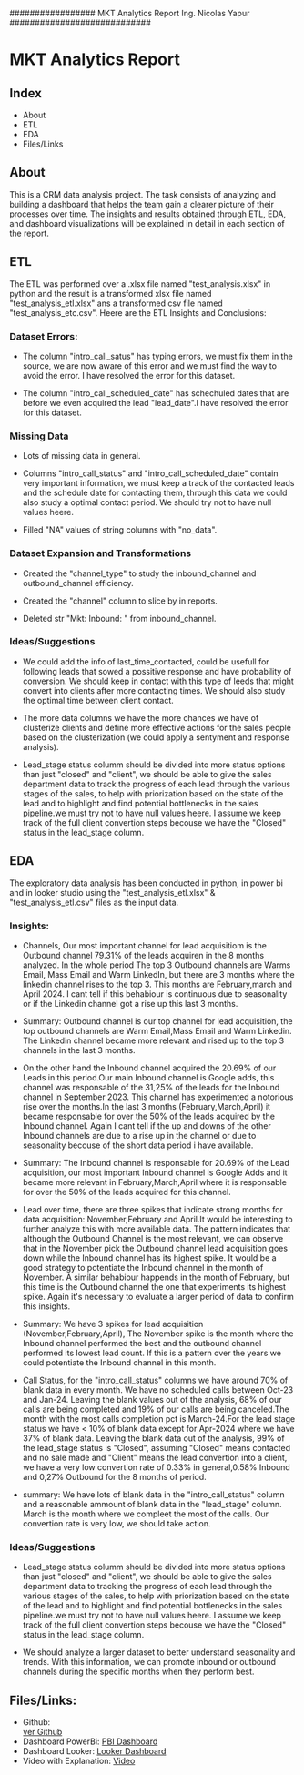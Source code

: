 ################# MKT Analytics Report Ing. Nicolas Yapur ############################

# MKT Analytics Report

## Index

- About
- ETL
- EDA
- Files/Links

## About
This is a CRM data analysis project. The task consists of analyzing and building a dashboard that helps the team gain a clearer picture of their processes over time. The insights and results obtained through ETL, EDA, and dashboard visualizations will be explained in detail in each section of the report.

## ETL

The ETL was performed over a .xlsx file named "test_analysis.xlsx" in python and the result is a transformed xlsx file named "test_analysis_etl.xlsx" ans a transformed csv file named "test_analysis_etc.csv". Heere are the ETL Insights and Conclusions:

### Dataset Errors:

- The column "intro_call_satus" has typing errors, we must fix them in the source, we are now aware of this error and we must find the way to avoid the error. I have resolved the error for this dataset.

- The column "intro_call_scheduled_date" has schechuled dates that are before we even acquired the lead "lead_date".I have resolved the error for this dataset.

### Missing Data

- Lots of missing data in general.

- Columns "intro_call_status" and "intro_call_scheduled_date" contain very important information, we must keep a track of the contacted leads and the schedule date for contacting them, through this data we could also study a optimal contact period. We should try not to have null values heere.

- Filled "NA" values of string columns with "no_data".

### Dataset Expansion and Transformations

- Created the "channel_type" to study the inbound_channel and outbound_channel efficiency.

- Created the "channel" column to slice by in reports.

- Deleted str "Mkt: Inbound: " from inbound_channel.

### Ideas/Suggestions

- We could add the info of last_time_contacted, could be usefull for following leads that sowed a possitive response and have probability of conversion. We should keep in contact with this type of leeds that might convert into clients after more contacting times. We should also study the optimal time between client contact.

- The more data columns we have the more chances we have of clusterize clients and define more effective actions for the sales people based on the clusterization (we could apply a sentyment and response analysis).  

- Lead_stage status columm should be divided into more status options than just "closed" and "client", we should be able to give the sales department data to track the progress of each lead through the various stages of the sales, to help with priorization based on the state of the lead and to highlight and find potential bottlenecks in the sales pipeline.we must try not to have null values heere. I assume we keep track of the full client convertion steps becouse we have the "Closed" status in the lead_stage column.

## EDA

The exploratory data analysis has been conducted in python, in power bi and in looker studio using the "test_analysis_etl.xlsx" & "test_analysis_etl.csv" files as the input data.

### Insights:
- Channels, Our most important channel for lead acquisitiom is the Outbound channel 79.31% of the leads acquiren in the 8 months analyzed. In the whole period The top 3 Outbound channels are Warms Email, Mass Email and Warm LinkedIn, but there are 3 months where the linkedin channel rises to the top 3. This months are February,march and April 2024. I cant tell if this behabiour is continuous due to seasonality or if the Linkedin channel got a rise up this last 3 months.
- Summary: Outbound channel is our top channel for lead acquisition, the top outbound channels are Warm Email,Mass Email and Warm Linkedin. The Linkedin channel became more relevant and rised up to the top 3 channels in the last 3 months.

- On the other hand the Inbound channel acquired the 20.69% of our Leads in this period.Our main Inbound channel is Google adds, this channel was responsable of the 31,25% of the leads for the Inbound channel in September 2023. This channel has experimented a notorious rise over the months.In the last 3 months (February,March,April) it became responsable for over the 50% of the leads acquired by the Inbound channel. Again I cant tell if the up and downs of the other Inbound channels are due to a rise up in the channel or due to seasonality becouse of the short data period i have available.
- Summary: The Inbound channel is responsable for 20.69% of the Lead acquisition, our most important Inbound channel is Google Adds and it became more relevant in February,March,April where it is responsable for over the 50% of the leads acquired for this channel.

- Lead over time, there are three spikes that indicate strong months for data acquisition: November,February and April.It would be interesting to further analyze this with more available data. The pattern indicates that although the Outbound Channel is the most relevant, we can observe that in the November pick the Outbound channel lead acquisition goes down while the Inbound channel has its highest spike. It would be a good strategy to potentiate the Inbound channel in the month of November. A similar behabiour happends in the month of February, but this time is the Outbound channel the one that experiments its highest spike. Again it's necessary to evaluate a larger period of data to confirm this insights.
- Summary: We have 3 spikes for lead acquisition (November,February,April), The November spike is the month where the Inbound channel performed the best and the outbound channel performed its lowest lead count. If this is a pattern over the years we could potentiate the Inbound channel in this month.

- Call Status, for the "intro_call_status" columns we have around 70% of blank data in every month. We have no scheduled calls between Oct-23 and Jan-24.
Leaving the blank values out of the analysis, 68% of our calls are being completed and 19% of our calls are being canceled.The month with the most calls completion pct is March-24.For the lead stage status we have < 10% of blank data except for Apr-2024 where we have 37% of blank data. Leaving the blank data out of the analysis, 99% of the lead_stage status is "Closed", assuming "Closed" means contacted and no sale made and "Client" means the lead convertion into a client, we have a very low convertion rate of 0.33% in general,0.58% Inbound and 0,27% Outbound for the 8 months of period.
- summary: We have lots of blank data in the "intro_call_status" column and a reasonable ammount of blank data in the "lead_stage" column. March is the month where we compleet the most of the calls. Our convertion rate is very low, we should take action. 

### Ideas/Suggestions

- Lead_stage status columm should be divided into more status options than just "closed" and "client", we should be able to give the sales department data to tracking the progress of each lead through the various stages of the sales, to help with priorization based on the state of the lead and to highlight and find potential bottlenecks in the sales pipeline.we must try not to have null values heere. I assume we keep track of the full client convertion steps becouse we have the "Closed" status in the lead_stage column.

- We should analyze a larger dataset to better understand seasonality and trends. With this information, we can promote inbound or outbound channels during the specific months when they perform best.

## Files/Links: 

- Github:   
    [ver Github](https://github.com/yapurnico/MKT_ANALYTICS)
- Dashboard PowerBi:
    [PBI Dashboard](https://drive.google.com/drive/folders/10FfkGUc0230mWs3uLy-ri9xjpKw3Gv7p?usp=sharing)
- Dashboard Looker:
    [Looker Dashboard](https://lookerstudio.google.com/reporting/6bcd33ad-c2a7-4365-af7c-849009acba67)     
- Video with Explanation:
    [Video](https://drive.google.com/file/d/1iqldc6EbVrUmgZyqZ6lRrV6FYE7OxDkh/view?usp=sharing)